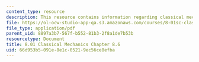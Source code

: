 ```yaml
---
content_type: resource
description: This resource contains information regarding classical mechanics.
file: https://ol-ocw-studio-app-qa.s3.amazonaws.com/courses/8-01sc-classical-mechanics-fall-2016/66d953b5091e8e1c05219ec56ce8efba_MIT8_01F16_chapter8.6.pdf
file_type: application/pdf
parent_uid: 8897a3b7-567f-b552-81b3-2f8a1de7b53b
resourcetype: Document
title: 8.01 Classical Mechanics Chapter 8.6
uid: 66d953b5-091e-8e1c-0521-9ec56ce8efba
---
```

